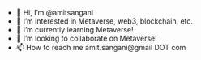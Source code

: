 - 👋 Hi, I’m @amitsangani
- 👀 I’m interested in Metaverse, web3, blockchain, etc.
- 🌱 I’m currently learning Metaverse!
- 💞️ I’m looking to collaborate on Metaverse!
- 📫 How to reach me amit.sangani@gmail DOT com

<!---
amitsangani/amitsangani is a ✨ special ✨ repository because its `README.md` (this file) appears on your GitHub profile.
You can click the Preview link to take a look at your changes.
--->
